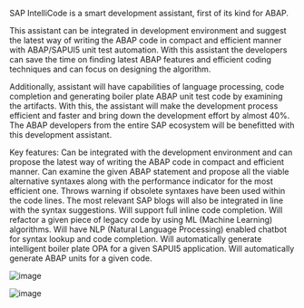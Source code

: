 SAP IntelliCode is a smart development assistant, first of its kind for ABAP.  

This assistant can be integrated in development environment and suggest the latest way of writing the ABAP code in compact and efficient manner with ABAP/SAPUI5 unit test automation. With this assistant the developers can save the time on finding latest ABAP features and efficient coding techniques and can focus on designing the algorithm.

Additionally, assistant will have capabilities of language processing, code completion and generating boiler plate ABAP unit test code by examining the artifacts. With this, the assistant will make the development process efficient and faster and bring down the development effort by almost 40%. The ABAP developers from the entire SAP ecosystem will be benefitted with this development assistant.

Key features:
Can be integrated with the development environment and can propose the latest way of writing the ABAP code in compact and efficient manner.
Can examine the given ABAP statement and propose all the viable alternative syntaxes along with the performance indicator for the most efficient one.
Throws warning if obsolete syntaxes have been used within the code lines.
The most relevant SAP blogs will also be integrated in line with the syntax suggestions.
Will support full inline code completion.
Will refactor a given piece of legacy code by using ML (Machine Learning) algorithms.
Will have NLP (Natural Language Processing) enabled chatbot for syntax lookup and code completion.
Will automatically generate intelligent boiler plate OPA for a given SAPUI5 application.
Will automatically generate ABAP units for a given code.

![image](https://user-images.githubusercontent.com/47289765/212671584-2de38abd-74d5-4c34-a7fe-48852846a0e0.png)

![image](https://user-images.githubusercontent.com/47289765/212671592-2919922a-0211-4f17-8b51-e4c7da0f2078.png)

